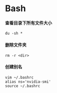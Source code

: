 # Bash

#### 查看目录下所有文件大小
`du -sh * `
#### 删除文件夹
`rm -r <dir>`
#### 创建别名
```
vim ~/.bashrc
alias ns='nvidia-smi'
source ~/.bashrc
```
